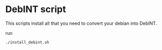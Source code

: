 # DebINT script

This scripts install all that you need to convert your debian into DebINT.

run
```bash
./install_debint.sh
```